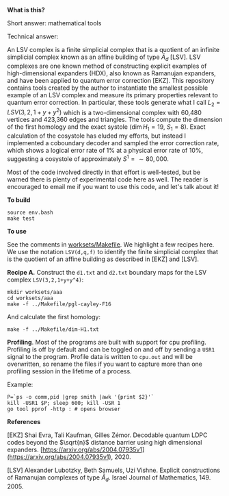 __What is this?__

Short answer: mathematical tools

Technical answer: 

An LSV complex is a finite simplicial complex that is a quotient of an infinite simplicial complex known as an affine building of type $\tilde{A}_d$ [LSV].  LSV complexes are one known method of constructing explicit examples of high-dimensional expanders (HDX), also known as Ramanujan expanders, and have been applied to quantum error correction [EKZ]. This repository contains tools created by the author to instantiate the smallest possible example of an LSV complex and measure its primary properties relevant to quantum error correction.  In particular, these tools generate what I call $L_2 = LSV(3,2,1+y+y^2)$ which is a two-dimensional complex with 60,480 vertices and 423,360 edges and triangles.  The tools compute the dimension of the first homology and the exact systole ($\dim H_1 = 19, \ S_1 = 8$). Exact calculation of the cosystole has eluded my efforts, but instead I implemented a coboundary decoder and sampled the error correction rate, which shows a logical error rate of 1% at a physical error rate of 10%, suggesting a cosystole of approximately $S^1 = \sim80,000$.

Most of the code involved directly in that effort is well-tested, but be warned there is plenty of experimental code here as well.  The reader is encouraged to email me if you want to use this code, and let's talk about it!

__To build__

```
source env.bash
make test
```

__To use__

See the comments in [worksets/Makefile](worksets/Makefile).  We highlight a few recipes here.  We use the notation `LSV(d,q,f)` to
identify the finite simplicial complex that is the quotient of an affine building as described in [EKZ] and [LSV].

**Recipe A.** Construct the `d1.txt` and `d2.txt` boundary maps for the LSV complex `LSV(3,2,1+y+y^4)`:

```
mkdir worksets/aaa
cd worksets/aaa
make -f ../Makefile/pgl-cayley-F16
```
And calculate the first homology:
```
make -f ../Makefile/dim-H1.txt
```

**Profiling**. Most of the programs are built with support for cpu profiling.  Profiling is off by default and can be toggled on and off by sending a `USR1` signal to the program.  Profile data is written to `cpu.out` and will be overwritten, so rename the files if you want to capture more than one profiling session in the lifetime of a process.

Example:
```
P=`ps -o comm,pid |grep smith |awk '{print $2}'`
kill -USR1 $P; sleep 600; kill -USR 1
go tool pprof -http : # opens browser
```

__References__

[EKZ] Shai Evra, Tali Kaufman, Gilles Zémor. Decodable quantum LDPC codes beyond the $\sqrt{n}$ distance barrier using high dimensional expanders. [https://arxiv.org/abs/2004.07935v1](https://arxiv.org/abs/2004.07935v1), 2020.

[LSV] Alexander Lubotzky, Beth Samuels, Uzi Vishne. Explicit constructions of Ramanujan complexes of type $\widetilde{A}_d$. Israel Journal of Mathematics, 149. 2005.

